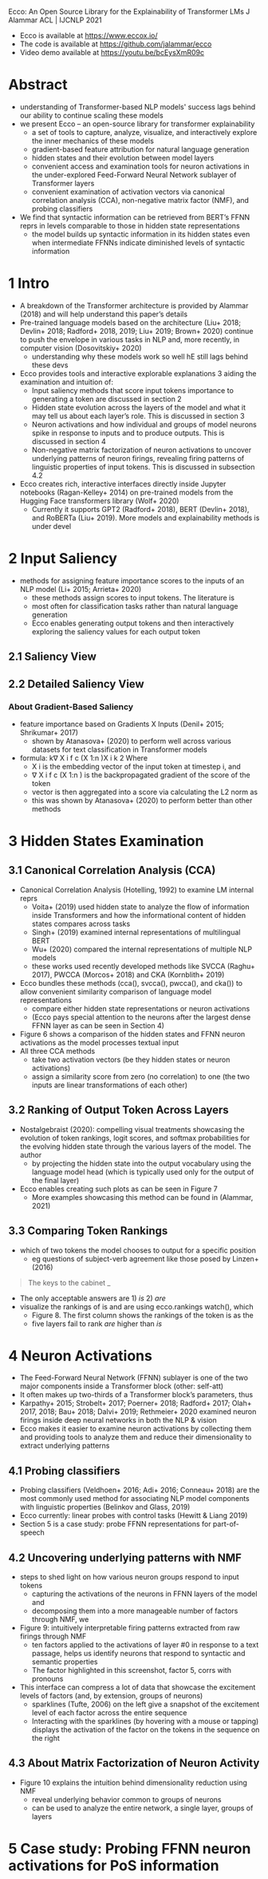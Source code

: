 Ecco: An Open Source Library for the Explainability of Transformer LMs
J Alammar
ACL | IJCNLP 2021

* Ecco is available at https://www.eccox.io/
* The code is available at https://github.com/jalammar/ecco
* Video demo available at https://youtu.be/bcEysXmR09c

# Abstract

* understanding of Transformer-based NLP models' success
  lags behind our ability to continue scaling these models
* we present Ecco – an open-source library for transformer explainability
  * a set of tools to capture, analyze, visualize, and interactively explore
    the inner mechanics of these models
  * gradient-based feature attribution for natural language generation
  * hidden states and their evolution between model layers
  * convenient access and examination tools for neuron activations in the
    under-explored Feed-Forward Neural Network sublayer of Transformer layers
  * convenient examination of activation vectors
    via canonical correlation analysis (CCA), non-negative matrix factor (NMF),
    and probing classifiers
* We find that syntactic information can be retrieved from BERT’s FFNN reprs
  in levels comparable to those in hidden state representations
  * the model builds up syntactic information in its hidden states even when
    intermediate FFNNs indicate diminished levels of syntactic information

# 1 Intro

* A breakdown of the Transformer architecture is provided by Alammar (2018)
  and will help understand this paper’s details
* Pre-trained language models based on the architecture
  (Liu+ 2018; Devlin+ 2018; Radford+ 2018, 2019; Liu+ 2019; Brown+ 2020)
  continue to push the envelope in various tasks in NLP and, more recently, in
  computer vision (Dosovitskiy+ 2020)
  * understanding why these models work so well hE still lags behind these devs
* Ecco provides tools and interactive explorable explanations 3 aiding the
  examination and intuition of:
  * Input saliency methods that score input tokens importance to generating a
    token are discussed in section 2
  * Hidden state evolution across the layers of the model and
    what it may tell us about each layer’s role. This is discussed in section 3
  * Neuron activations and how individual and groups of model neurons spike in
    response to inputs and to produce outputs. This is discussed in section 4
  * Non-negative matrix factorization of neuron activations to
    uncover underlying patterns of neuron firings, revealing firing patterns of
    linguistic properties of input tokens.  This is discussed in subsection 4.2
* Ecco creates rich, interactive interfaces directly inside Jupyter notebooks
  (Ragan-Kelley+ 2014)
  on pre-trained models from the Hugging Face transformers library (Wolf+ 2020)
  * Currently it supports GPT2 (Radford+ 2018), BERT (Devlin+ 2018), and
    RoBERTa (Liu+ 2019). More models and explainability methods is under devel

# 2 Input Saliency

* methods for assigning feature importance scores to the inputs of an NLP model
  (Li+ 2015; Arrieta+ 2020)
  * these methods assign scores to input tokens. The literature is
  * most often for classification tasks rather than natural language generation
  * Ecco enables generating output tokens and then interactively exploring the
    saliency values for each output token

## 2.1 Saliency View

## 2.2 Detailed Saliency View

### About Gradient-Based Saliency

* feature importance based on Gradients X Inputs (Denil+ 2015; Shrikumar+ 2017)
  * shown by Atanasova+ (2020) to perform well across various datasets for text
    classification in Transformer models
* formula: k∇ X i f c (X 1:n )X i k 2 Where
  * X i is the embedding vector of the input token at timestep i, and
  * ∇ X i f c (X 1:n ) is the backpropagated gradient of the score of the token
  * vector is then aggregated into a score via calculating the L2 norm as
  * this was shown by Atanasova+ (2020) to perform better than other methods

# 3 Hidden States Examination

## 3.1 Canonical Correlation Analysis (CCA)

* Canonical Correlation Analysis (Hotelling, 1992) to examine LM internal reprs
  * Voita+ (2019) used hidden state to
    analyze the flow of information inside Transformers and
    how the informational content of hidden states compares across tasks
  * Singh+ (2019) examined internal representations of multilingual BERT
  * Wu+ (2020) compared the internal representations of multiple NLP models
  * these works used recently developed methods like
    SVCCA (Raghu+ 2017), PWCCA (Morcos+ 2018) and CKA (Kornblith+ 2019)
* Ecco bundles these methods (cca(), svcca(), pwcca(), and cka()) to allow
  convenient similarity comparison of language model representations
  * compare either hidden state representations or neuron activations
  * (Ecco pays special attention to the neurons after the largest dense FFNN
    layer as can be seen in Section 4)
* Figure 6 shows a comparison of the hidden states and FFNN neuron activations
  as the model processes textual input
* All three CCA methods
  * take two activation vectors (be they hidden states or neuron activations)
  * assign a similarity score from zero (no correlation) to
    one (the two inputs are linear transformations of each other)

## 3.2 Ranking of Output Token Across Layers

* Nostalgebraist (2020): compelling visual treatments showcasing the evolution
  of token rankings, logit scores, and softmax probabilities for the evolving
  hidden state through the various layers of the model. The author
  * by projecting the hidden state into the output vocabulary using the
    language model head (which is typically used only for the output of the
    final layer)
* Ecco enables creating such plots as can be seen in Figure 7
  * More examples showcasing this method can be found in (Alammar, 2021)

## 3.3 Comparing Token Rankings

* which of two tokens the model chooses to output for a specific position
  * eg questions of subject-verb agreement like those posed by Linzen+ (2016)
> The keys to the cabinet _
* The only acceptable answers are 1) _is_ 2) _are_
* visualize the rankings of is and are using ecco.rankings watch(), which
  * Figure 8. The first column shows the rankings of the token is as the
  * five layers fail to rank _are_ higher than _is_

# 4 Neuron Activations

* The Feed-Forward Neural Network (FFNN) sublayer is
  one of the two major components inside a Transformer block (other: self-att)
* It often makes up two-thirds of a Transformer block’s parameters, thus
* Karpathy+ 2015; Strobelt+ 2017; Poerner+ 2018; Radford+ 2017; Olah+ 2017,
  2018; Bau+ 2018; Dalvi+ 2019; Rethmeier+ 2020
  examined neuron firings inside deep neural networks in both the NLP & vision
* Ecco makes it easier to examine neuron activations by collecting them and
  providing tools to analyze them and
  reduce their dimensionality to extract underlying patterns

## 4.1 Probing classifiers

* Probing classifiers (Veldhoen+ 2016; Adi+ 2016; Conneau+ 2018) are
  the most commonly used method for associating NLP model components with
  linguistic properties (Belinkov and Glass, 2019)
* Ecco currently: linear probes with control tasks (Hewitt & Liang 2019)
* Section 5 is a case study: probe FFNN representations for part-of-speech

## 4.2 Uncovering underlying patterns with NMF

* steps to shed light on how various neuron groups respond to input tokens
  * capturing the activations of the neurons in FFNN layers of the model and
  * decomposing them into a more manageable number of factors through NMF, we
* Figure 9: intuitively interpretable firing patterns
  extracted from raw firings through NMF
  * ten factors applied to the activations of layer #0 in response to a text
    passage,
    helps us identify neurons that respond to syntactic and semantic properties
  * The factor highlighted in this screenshot, factor 5, corrs with pronouns
* This interface can compress a lot of data that showcase the excitement levels
  of factors (and, by extension, groups of neurons)
  * sparklines (Tufte, 2006) on the left give a snapshot of the excitement
    level of each factor across the entire sequence
  * Interacting with the sparklines (by hovering with a mouse or tapping)
    displays the activation of the factor on the tokens in the sequence on the
    right

## 4.3 About Matrix Factorization of Neuron Activity

* Figure 10 explains the intuition behind dimensionality reduction using NMF
  * reveal underlying behavior common to groups of neurons
  * can be used to analyze the entire network, a single layer, groups of layers

# 5 Case study: Probing FFNN neuron activations for PoS information
